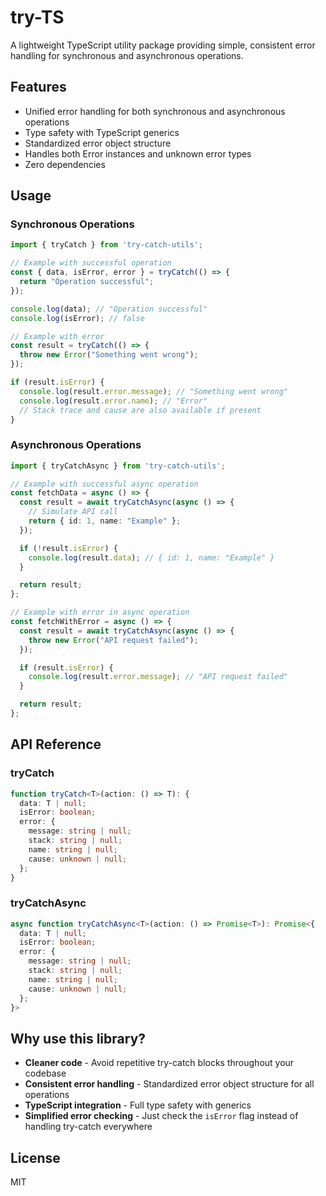 # try-TS

A lightweight TypeScript utility package providing simple, consistent error handling for synchronous and asynchronous operations.

## Features

- Unified error handling for both synchronous and asynchronous operations
- Type safety with TypeScript generics
- Standardized error object structure
- Handles both Error instances and unknown error types
- Zero dependencies

## Usage

### Synchronous Operations

```typescript
import { tryCatch } from 'try-catch-utils';

// Example with successful operation
const { data, isError, error } = tryCatch(() => {
  return "Operation successful";
});

console.log(data); // "Operation successful"
console.log(isError); // false

// Example with error
const result = tryCatch(() => {
  throw new Error("Something went wrong");
});

if (result.isError) {
  console.log(result.error.message); // "Something went wrong"
  console.log(result.error.name); // "Error"
  // Stack trace and cause are also available if present
}
```

### Asynchronous Operations

```typescript
import { tryCatchAsync } from 'try-catch-utils';

// Example with successful async operation
const fetchData = async () => {
  const result = await tryCatchAsync(async () => {
    // Simulate API call
    return { id: 1, name: "Example" };
  });

  if (!result.isError) {
    console.log(result.data); // { id: 1, name: "Example" }
  }

  return result;
};

// Example with error in async operation
const fetchWithError = async () => {
  const result = await tryCatchAsync(async () => {
    throw new Error("API request failed");
  });

  if (result.isError) {
    console.log(result.error.message); // "API request failed"
  }

  return result;
};
```

## API Reference

### tryCatch

```typescript
function tryCatch<T>(action: () => T): {
  data: T | null;
  isError: boolean;
  error: {
    message: string | null;
    stack: string | null;
    name: string | null;
    cause: unknown | null;
  };
}
```

### tryCatchAsync

```typescript
async function tryCatchAsync<T>(action: () => Promise<T>): Promise<{
  data: T | null;
  isError: boolean;
  error: {
    message: string | null;
    stack: string | null;
    name: string | null;
    cause: unknown | null;
  };
}>
```

## Why use this library?

- **Cleaner code** - Avoid repetitive try-catch blocks throughout your codebase
- **Consistent error handling** - Standardized error object structure for all operations
- **TypeScript integration** - Full type safety with generics
- **Simplified error checking** - Just check the `isError` flag instead of handling try-catch everywhere

## License

MIT

